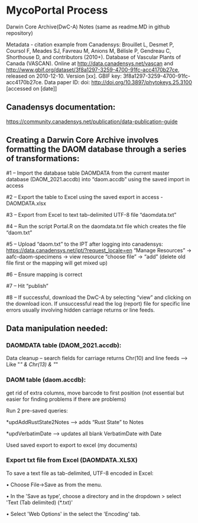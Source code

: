 # MycoPortal Process

Darwin Core Archive(DwC-A) Notes (same as readme.MD in github repository)

Metadata - citation example from Canadensys: 
Brouillet L, Desmet P, Coursol F, Meades SJ, Favreau M, Anions M, Bélisle P, Gendreau C, Shorthouse D, and contributors (2010+). Database of Vascular Plants of Canada (VASCAN). Online at http://data.canadensys.net/vascan and http://www.gbif.org/dataset/3f8a1297-3259-4700-91fc-acc4170b27ce, released on 2010-12-10. Version [xx]. GBIF key: 3f8a1297-3259-4700-91fc-acc4170b27ce. Data paper ID: doi: http://doi.org/10.3897/phytokeys.25.3100 [accessed on [date]] 

## Canadensys documentation:
https://community.canadensys.net/publication/data-publication-guide

## Creating a Darwin Core Archive involves formatting the DAOM database through a series of transformations:

#1 – Import the database table DAOMDATA from the current master database (DAOM_2021.accdb) into “daom.accdb” using the saved import in access 

#2 – Export the table to Excel using the saved export in access - DAOMDATA.xlsx

#3 – Export from Excel to text tab-delimited UTF-8 file “daomdata.txt”

#4 – Run the script Portal.R on the daomdata.txt file which creates the file “daom.txt”

#5 – Upload “daom.txt” to the IPT after logging into canadensys:  https://data.canadensys.net/ipt/?request_locale=en
	“Manage Resources”  -> aafc-daom-specimens -> view resource “choose file” -> “add”  (delete old file first or the mapping will get mixed up)

#6 – Ensure mapping is correct

#7 – Hit “publish” 

#8 – If successful, download the DwC-A by selecting “view” and clicking on the download icon.  If unsuccessful read the log (report) file for specific line errors usually involving hidden carriage returns or line feeds.
 

## Data manipulation needed: 

### DAOMDATA table (DAOM_2021.accdb):

Data cleanup – search fields for carriage returns Chr(10) and line feeds --> Like "*" & Chr(13) & "*"

### DAOM table (daom.accdb):

get rid of extra columns, move barcode to first position (not essential but easier for finding problems if there are problems)

Run 2 pre-saved queries: 

*updAddRustState2Notes -->   adds “Rust State” to Notes

*updVerbatimDate --> updates all blank VerbatimDate with Date

Used saved export to export to excel (my documents) 

### Export txt file from Excel (DAOMDATA.XLSX)

To save a text file as tab-delimited, UTF-8 encoded in Excel: 

•	Choose File->Save as from the menu. 

•	In the 'Save as type', choose a directory and in the dropdown > select 'Text (Tab delimited) (*.txt)' 

•	Select 'Web Options' in the select the 'Encoding' tab. 
 
